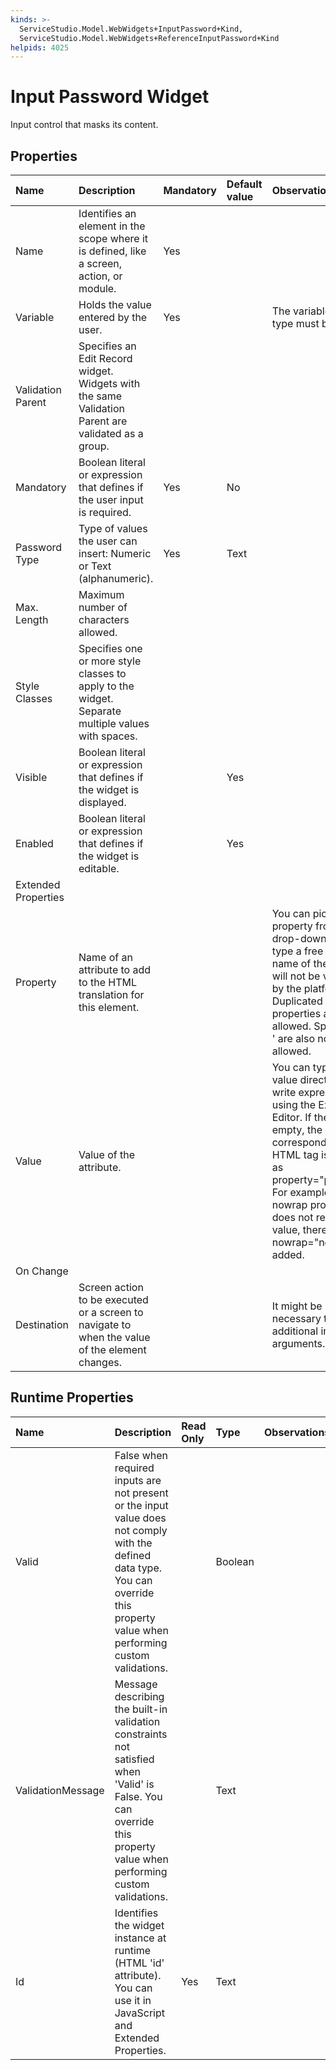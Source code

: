 ```yaml
---
kinds: >-
  ServiceStudio.Model.WebWidgets+InputPassword+Kind,
  ServiceStudio.Model.WebWidgets+ReferenceInputPassword+Kind
helpids: 4025
---
```


# Input Password Widget

Input control that masks its content.

## Properties

| Name | Description | Mandatory | Default value | Observations |
| :--- | :--- | :--- | :--- | :--- |
| Name | Identifies an element in the scope where it is defined, like a screen, action, or module. | Yes |  |  |
| Variable | Holds the value entered by the user. | Yes |  | The variable data type must be Text. |
| Validation Parent | Specifies an Edit Record widget. Widgets with the same Validation Parent are validated as a group. |  |  |  |
| Mandatory | Boolean literal or expression that defines if the user input is required. | Yes | No |  |
| Password Type | Type of values the user can insert: Numeric or Text \(alphanumeric\). | Yes | Text |  |
| Max. Length | Maximum number of characters allowed. |  |  |  |
| Style Classes | Specifies one or more style classes to apply to the widget. Separate multiple values with spaces. |  |  |  |
| Visible | Boolean literal or expression that defines if the widget is displayed. |  | Yes |  |
| Enabled | Boolean literal or expression that defines if the widget is editable. |  | Yes |  |
| Extended Properties |  |  |  |  |
| Property | Name of an attribute to add to the HTML translation for this element. |  |  | You can pick a property from the drop-down list or type a free text. The name of the property will not be validated by the platform.  Duplicated properties are not allowed. Spaces, " or ' are also not allowed. |
| Value | Value of the attribute. |  |  | You can type the value directly or write expressions using the Expression Editor.  If the Value is empty, the corresponding HTML tag is created as property="property". For example, the nowrap property does not require a value, therefore nowrap="nowrap" is added. |
| On Change |  |  |  |  |
| Destination | Screen action to be executed or a screen to navigate to when the value of the element changes. |  |  | It might be necessary to specify additional input arguments. |

## Runtime Properties

| Name | Description | Read Only | Type | Observations |
| :--- | :--- | :--- | :--- | :--- |
| Valid | False when required inputs are not present or the input value does not comply with the defined data type. You can override this property value when performing custom validations. |  | Boolean |  |
| ValidationMessage | Message describing the built-in validation constraints not satisfied when 'Valid' is False. You can override this property value when performing custom validations. |  | Text |  |
| Id | Identifies the widget instance at runtime \(HTML 'id' attribute\). You can use it in JavaScript and Extended Properties. | Yes | Text |  |

